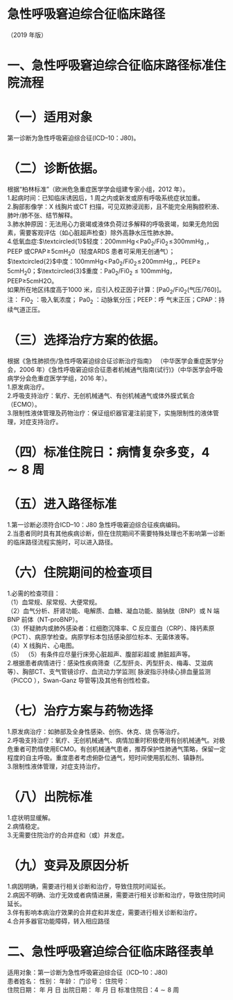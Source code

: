 # 急性呼吸窘迫综合征临床路径  
（2019 年版）  
# 一、急性呼吸窘迫综合征临床路径标准住院流程  
# （一）适用对象  
第一诊断为急性呼吸窘迫综合征(ICD–10：J80)。  
# （二）诊断依据。  
根据“柏林标准”（欧洲危急重症医学学会组建专家小组，2012 年）。  
1.起病时间：已知临床诱因后，1 周之内或新发或原有呼吸系统症状加重。  
2.胸部影像学：X 线胸片或CT 扫描，可见双肺浸润影，且不能完全用胸腔积液、肺叶/肺不张、结节解释。  
3.肺水肿原因：无法用心力衰竭或液体负荷过多解释的呼吸衰竭，如果无危险因素，需要客观评估（如心脏超声检查）除外高静水压性肺水肿。  
4.低氧血症:$\textcircled{1}$轻度：$200\mathrm{mmHg\!<\!Pa0_{2}/F i0_{2}\!\leqslant\!300\mathrm{mmHg}\,,}$，PEEP 或$\mathrm{CPAP}\!\geqslant\!5\mathrm{cm}\mathrm{H_{2}}0$（轻度ARDS 患者可采用无创通气）；$\textcircled{2}$中度：$100\mathrm{mmHg\!<\!Pa0_{2}/F i0_{2}\!\leqslant\!200\mathrm{mmHg}\,,}$，$\mathrm{PEEP}\!\geqslant\!5\mathrm{cm}\mathrm{H_{2}}0$；$\textcircled{3}$重度：$\mathrm{Pa0_{2}/F i0_{2}{\leqslant}100m m H g}$，PEEP≥5cmH2O。  
如果所在地区纬度高于1000 米，应引入校正因子计算：$\mathrm{[Pa0_{2}/F i0_{2}}$(气压/760)]。  
注： $\mathrm{Fi0_{2}}$ ：吸入氧浓度； $\mathrm{Pa0_{2}}$ ：动脉氧分压；PEEP：呼 气末正压；CPAP：持续气道正压。  
# （三）选择治疗方案的依据。  
根据《急性肺损伤/急性呼吸窘迫综合征诊断治疗指南》
（中华医学会重症医学分会，2006 年）《急性呼吸窘迫综合征患者机械通气指南(试行)》（中华医学会呼吸病学分会危重症医学学组，2016 年）。  
1.原发病治疗。  
2.呼吸支持治疗：氧疗、无创机械通气、有创机械通气或体外膜式氧合（ECMO）。  
3.限制性液体管理及药物治疗：保证组织器官灌注前提下，实施限制性的液体管理，对症支持治疗。  
# （四）标准住院日：病情复杂多变，$\scriptstyle{\pmb4}\sim{\pmb8}$ 周  
# （五）进入路径标准  
1.第一诊断必须符合ICD–10：J80 急性呼吸窘迫综合征疾病编码。  
2.当患者同时具有其他疾病诊断，但在住院期间不需要特殊处理也不影响第一诊断的临床路径流程实施时，可以进入路径。  
# （六）住院期间的检查项目  
1.必需的检查项目：  
（1）血常规、尿常规、大便常规。  
（2）血气分析、肝肾功能、电解质、血糖、凝血功能、脑钠肽（BNP）或 N 端 BNP 前体（NT-proBNP）。  
（3）怀疑肺内或肺外感染者：红细胞沉降率、C 反应蛋白（CRP）、降钙素原（PCT）、病原学检查。病原学标本包括感染部位标本、无菌体液等。  
（4）X 线胸片、心电图。  
（5） （5）有条件应尽量行床旁心脏超声、腹部彩超或 肺脏超声等。  
2.根据患者病情进行：感染性疾病筛查（乙型肝炎、丙型肝炎、梅毒、艾滋病等）、胸部CT、支气管镜诊疗、血流动力学监测[ 脉波指示持续心排血量监测（PiCCO ），Swan-Ganz 导管等]及其他有创性检查。  
# （七）治疗方案与药物选择  
1.原发病治疗：如肺部及全身性感染、创伤、休克、烧 伤等治疗。  
2.呼吸支持治疗：氧疗、无创机械通气、病情加重时积极使用有创机械通气。对极危重者可酌情使用ECMO。有创机械通气患者，推荐保护性肺通气策略，保留一定程度的自主呼吸。重度患者考虑俯卧位通气，短时间使用肌松剂、镇静剂。  
3.限制性液体管理，对症支持治疗。  
# （八）出院标准  
1.症状明显缓解。  
2.病情稳定。  
3.无需要住院治疗的合并症和（或）并发症。  
# （九）变异及原因分析  
1.病因明确，需要进行相关诊断和治疗，导致住院时间延长。  
2.病因不明确、治疗无效或者病情进展，需要进行相关诊断和治疗，导致住院时间延长。  
3.伴有影响本病治疗效果的合并症和并发症，需要进行相关诊断和治疗。  
4.合并多器官功能障碍，转入相应路径  
# 二、急性呼吸窘迫综合征临床路径表单  
适用对象：第一诊断为急性呼吸窘迫综合征（ICD–10：J80)  
患者姓名：           性别：      年龄：    门诊号：       住院号：  
住院日期：    年    月    日 出院日期：    年    月   日  标准住院日：$4{\sim}8$ 周  
